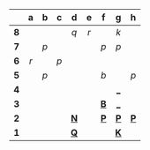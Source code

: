 |     |  a  |  b  |  c  |  d  |  e  |  f  |  g  |  h  |
|:---:|:---:|:---:|:---:|:---:|:---:|:---:|:---:|:---:|
|  **8**  |     |     |     |  _q_  |  _r_  |     |  _k_  |     |
|  **7**  |     |  _p_  |     |     |     |  _p_  |  _p_  |     |
|  **6**  |  _r_  |     |  _p_  |     |     |     |     |     |
|  **5**  |     |  _p_  |     |     |     |  _b_  |     |  _p_  |
|  **4**  |     |     |     |     |     |     |  [_](http://localhost:8080/api/chess/play?move=g2g4)  |     |
|  **3**  |     |     |     |     |     |  [**B**](http://localhost:8080/api/chess/select?square=f3)  |  [_](http://localhost:8080/api/chess/play?move=g2g3)  |     |
|  **2**  |     |     |     |  [**N**](http://localhost:8080/api/chess/select?square=d2)  |     |  [**P**](https://github.com/grim-kalman)  |  [**P**](http://localhost:8080/api/chess/select?square=g2)  |  [**P**](http://localhost:8080/api/chess/select?square=h2)  |
|  **1**  |     |     |     |  [**Q**](http://localhost:8080/api/chess/select?square=d1)  |     |     |  [**K**](http://localhost:8080/api/chess/select?square=g1)  |     |
